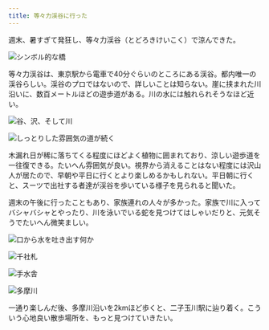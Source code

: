 ```yaml
---
title: 等々力渓谷に行った
---
```

週末、暑すぎて発狂し、等々力渓谷（とどろきけいこく）で涼んできた。

![](https://lh3.googleusercontent.com/vVrk2FPe4iEO3SAs6xY-FWKaFcT_Q8bcQN7mrzhwg3RUrQ6HNcipqxx40DiT3yxRn2H34s6PI1v8QKoroyrZLsSx0cJhAA9TSDtSsB2e0ajBVDGpo_Gcrd3VnBD7pKdxYYTeO2vIOb03safwf3knsG-CMmmVDwI9XDIndpiUG0gFvmkGek19CH7JXA "シンボル的な橋")

等々力渓谷は、東京駅から電車で40分ぐらいのところにある渓谷。都内唯一の渓谷らしい。渓谷のプロではないので、詳しいことは知らない。崖に挟まれた川沿いに、数百メートルほどの遊歩道がある。川の水には触れられそうなほど近い。

![](https://lh6.googleusercontent.com/KDio1G92r0tOLdU0hA0AJT4zCZ6CVgZOkpV-UnA4E54uVMtkg_I0sn0Z2ojcIVDDn4mZfO2h-i2F8-jqoGLh7lawBWamG4l1DbfWm5wm3wqdJCs_NnmoSkpJp9GS7UZypQP8cVdqYQ64JplEOuXabheQFMHiGIO9fDA_lmL7RcaUDKXTGnmRQ4_X3g "谷、沢、そして川")

![](https://lh3.googleusercontent.com/fkme6RqJUEAqpdrV505QtY2CYgt71AyGz2ubSVZShbF_VbpB2pFUw1VD8t8g6TMJV4ojgJJHR8lgImpZ1jtv11UOUL8BiHdmBhIvoPaXzzZPG1TQUI5Mz6XXYgjIwqYZDyiUfOpPrWM8yyJ5Iv_cYQQsaCrwFR7HvszLpNKAZubW_fCUKujMIGT1XA "しっとりした雰囲気の道が続く")

木漏れ日が稀に落ちてくる程度にほどよく植物に囲まれており、涼しい遊歩道を一往復できる。たいへん雰囲気が良い。視界から消えることはない程度には沢山人が居たので、早朝や平日に行くとより楽しめるかもしれない。平日朝に行くと、スーツで出社する者達が渓谷を歩いている様子を見られると聞いた。

週末の午後に行ったこともあり、家族連れの人々が多かった。家族で川に入ってバシャバシャとやったり、川を泳いでいる蛇を見つけてはしゃいだりと、元気そうでたいへん微笑ましい。

![](https://lh6.googleusercontent.com/nVhLCdJ4rRT-PubhpT_bPxYw7Ijn0HlXq_DR5yvBXbxpWeVWE9NskeucCxMXAyRApSfoOSCb-ishQktCrpjNsz-oYtXyFLtgWIZy7Ka4i_jcuSS4XVyKwHAXKoRM6IxQRRCyjkZ_mfW01g1DoVqXzuABdw9uJXph-id1E06bIxvMgUaKM1CIhnwsRA "口から水を吐き出す何か")

![](https://lh5.googleusercontent.com/xHTYNdxAm_awYukt7la6Z_HiWg_6lkJLrYorqsHkMXMn4eTj4hL9mDaW_s03MTL5_uCBy-bRGTfRh3-tA-9f7pKNANN9uQxFAyDrDeCNQNEdaqsDZqmRN_CvvFv4xnLCIuwp321p_yUbaixrA-vNy6UBQcTdUqJhlnB8kFlps0HZZgV9AlEo5J74oQ "千社札")

![](https://lh6.googleusercontent.com/dCWvWjo3JcdOuPKdarDkOpi8hBmDy2ct-772LDqg6cbI003aDod3RA-xVgLfzuzDKEATdg0wDLy0SAydCtO_Q5gJpifz81TXyfXlhhKEH0pxUOwokUISnRTHiGJ992lJVv51mfI_y0qV7fq_4VjaWq5XplOFrnrjc1TFl7p_9agPYj6Yd4xkVuL_Kg "手水舎")

![](https://lh5.googleusercontent.com/1AcmimlCUdOL_n5owWjMsQ0pJfokArJTrn0DbxGvubzfsxArnSNs8GxE6kMuCnh0LMuKAnshgYo9YzZAmuPnk9UUP6S_-gwgrA83zOIB1LZV7dqmD2zHNI816ZziNAkv5eHley-LkTZpT564XWGmPtL7XN1ZAK7ji4tPxGNrs48HGdhjuArd5K0Oaw "多摩川")

一通り楽しんだ後、多摩川沿いを2kmほど歩くと、二子玉川駅に辿り着く。こういう心地良い散歩場所を、もっと見つけていきたい。
